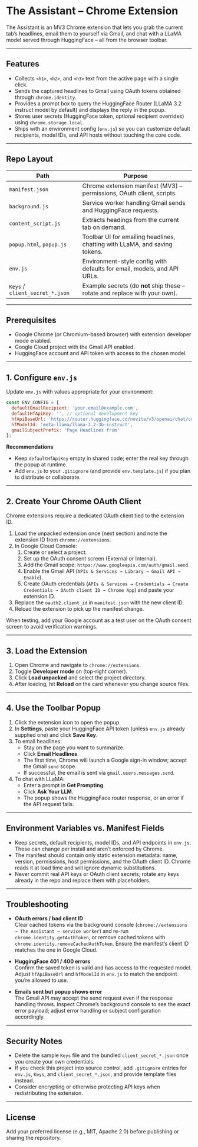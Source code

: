 # The Assistant – Chrome Extension

The Assistant is an MV3 Chrome extension that lets you grab the current tab’s headlines, email them to yourself via Gmail, and chat with a LLaMA model served through HuggingFace – all from the browser toolbar.

---

## Features
- Collects `<h1>`, `<h2>`, and `<h3>` text from the active page with a single click.
- Sends the captured headlines to Gmail using OAuth tokens obtained through `chrome.identity`.
- Provides a prompt box to query the HuggingFace Router (LLaMA 3.2 instruct model by default) and displays the reply in the popup.
- Stores user secrets (HuggingFace token, optional recipient overrides) using `chrome.storage.local`.
- Ships with an environment config (`env.js`) so you can customize default recipients, model IDs, and API hosts without touching the core code.

---

## Repo Layout
| Path | Purpose |
| --- | --- |
| `manifest.json` | Chrome extension manifest (MV3) – permissions, OAuth client, scripts. |
| `background.js` | Service worker handling Gmail sends and HuggingFace requests. |
| `content_script.js` | Extracts headings from the current tab on demand. |
| `popup.html`, `popup.js` | Toolbar UI for emailing headlines, chatting with LLaMA, and saving tokens. |
| `env.js` | Environment-style config with defaults for email, models, and API URLs. |
| `Keys` / `client_secret_*.json` | Example secrets (do **not** ship these – rotate and replace with your own). |

---

## Prerequisites
- Google Chrome (or Chromium-based browser) with extension developer mode enabled.
- Google Cloud project with the Gmail API enabled.
- HuggingFace account and API token with access to the chosen model.

---

## 1. Configure `env.js`
Update `env.js` with values appropriate for your environment:

```js
const ENV_CONFIG = {
  defaultEmailRecipient: 'your.email@example.com',
  defaultHfApiKey: '', // optional development key
  hfApiBaseUrl: 'https://router.huggingface.co/novita/v3/openai/chat/completions',
  hfModelId: 'meta-llama/llama-3.2-3b-instruct',
  gmailSubjectPrefix: 'Page Headlines from'
};
```

**Recommendations**
- Keep `defaultHfApiKey` empty in shared code; enter the real key through the popup at runtime.
- Add `env.js` to your `.gitignore` (and provide `env.template.js`) if you plan to distribute or collaborate.

---

## 2. Create Your Chrome OAuth Client
Chrome extensions require a dedicated OAuth client tied to the extension ID.

1. Load the unpacked extension once (next section) and note the extension ID from `chrome://extensions`.
2. In Google Cloud Console:
   1. Create or select a project.
   2. Set up the OAuth consent screen (External or Internal).
   3. Add the Gmail scope: `https://www.googleapis.com/auth/gmail.send`.
   4. Enable the Gmail API (`APIs & Services → Library → Gmail API → Enable`).
   5. Create OAuth credentials (`APIs & Services → Credentials → Create Credentials → OAuth client ID → Chrome App`) and paste your extension ID.
3. Replace the `oauth2.client_id` in `manifest.json` with the new client ID.
4. Reload the extension to pick up the manifest change.

When testing, add your Google account as a test user on the OAuth consent screen to avoid verification warnings.

---

## 3. Load the Extension
1. Open Chrome and navigate to `chrome://extensions`.
2. Toggle **Developer mode** on (top-right corner).
3. Click **Load unpacked** and select the project directory.
4. After loading, hit **Reload** on the card whenever you change source files.

---

## 4. Use the Toolbar Popup
1. Click the extension icon to open the popup.
2. In **Settings**, paste your HuggingFace API token (unless `env.js` already supplied one) and click **Save Key**.
3. To email headlines:
   - Stay on the page you want to summarize.
   - Click **Email Headlines**.
   - The first time, Chrome will launch a Google sign-in window; accept the Gmail `send` scope.
   - If successful, the email is sent via `gmail.users.messages.send`.
4. To chat with LLaMA:
   - Enter a prompt in **Get Prompting**.
   - Click **Ask Your LLM**.
   - The popup shows the HuggingFace router response, or an error if the API request fails.

---

## Environment Variables vs. Manifest Fields
- Keep secrets, default recipients, model IDs, and API endpoints in `env.js`. These can change per install and aren’t enforced by Chrome.
- The manifest should contain only static extension metadata: name, version, permissions, host permissions, and the OAuth client ID. Chrome reads it at load time and will ignore dynamic substitutions.
- Never commit real API keys or OAuth client secrets; rotate any keys already in the repo and replace them with placeholders.

---

## Troubleshooting
- **OAuth errors / bad client ID**  
  Clear cached tokens via the background console (`chrome://extensions → The Assistant → service worker`) and re-run `chrome.identity.getAuthToken`, or remove cached tokens with `chrome.identity.removeCachedAuthToken`. Ensure the manifest’s client ID matches the one in Google Cloud.

- **HuggingFace 401 / 400 errors**  
  Confirm the saved token is valid and has access to the requested model. Adjust `hfApiBaseUrl` and `hfModelId` in `env.js` to match the endpoint you’re allowed to use.

- **Emails sent but popup shows error**  
  The Gmail API may accept the send request even if the response handling throws. Inspect Chrome’s background console to see the exact error payload; adjust error handling or subject configuration accordingly.

---

## Security Notes
- Delete the sample `Keys` file and the bundled `client_secret_*.json` once you create your own credentials.
- If you check this project into source control, add `.gitignore` entries for `env.js`, `Keys`, and `client_secret_*.json`, and provide template files instead.
- Consider encrypting or otherwise protecting API keys when redistributing the extension.

---

## License
Add your preferred license (e.g., MIT, Apache 2.0) before publishing or sharing the repository.
